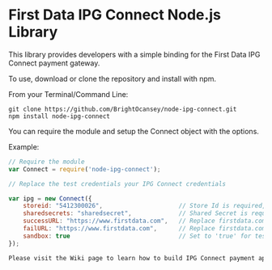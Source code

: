 First Data IPG Connect Node.js Library
=====================

This library provides developers with a simple binding for the First Data IPG Connect payment gateway.

To use, download or clone the repository and install with npm.

From your Terminal/Command Line:
```
git clone https://github.com/BrightOcansey/node-ipg-connect.git
npm install node-ipg-connect
```

You can require the module and setup the Connect object with the options.

Example:

```javascript
// Require the module
var Connect = require('node-ipg-connect');

// Replace the test credentials your IPG Connect credentials

var ipg = new Connect({
    storeid: "5412300026",                     // Store Id is required, replace 5412300026 with your IPG provided Store Id
    sharedsecrets: "sharedsecret",             // Shared Secret is required, replace sharedsecert with your IP provided Shared Secret
    successURL: "https://www.firstdata.com",   // Replace firstdata.com with your store URL to redirect customer after a succesfull payment
    failURL: "https://www.firstdata.com",      // Replace firstdata.com with your store URL to redirect customer after failed/declined payment
    sandbox: true                              // Set to 'true' for testing and 'false' for Live- Use the correct test or live credentials
});

Please visit the Wiki page to learn how to build IPG Connect payment app using Nodejs and Express with the node-ipg-connect module.
